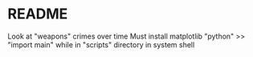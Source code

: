 README
======

Look at "weapons" crimes over time
Must install matplotlib
"python" >> "import main" while in "scripts" directory in system shell